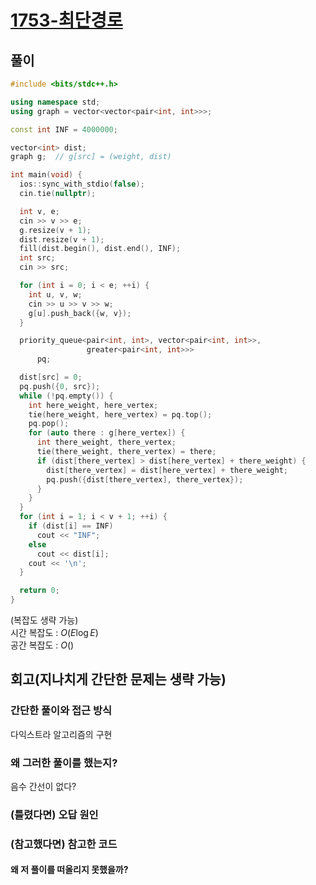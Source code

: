 # [1753-최단경로](https://www.acmicpc.net/problem/1753)

## 풀이

```cpp
#include <bits/stdc++.h>

using namespace std;
using graph = vector<vector<pair<int, int>>>;

const int INF = 4000000;

vector<int> dist;
graph g;  // g[src] = (weight, dist)

int main(void) {
  ios::sync_with_stdio(false);
  cin.tie(nullptr);

  int v, e;
  cin >> v >> e;
  g.resize(v + 1);
  dist.resize(v + 1);
  fill(dist.begin(), dist.end(), INF);
  int src;
  cin >> src;

  for (int i = 0; i < e; ++i) {
    int u, v, w;
    cin >> u >> v >> w;
    g[u].push_back({w, v});
  }

  priority_queue<pair<int, int>, vector<pair<int, int>>,
                 greater<pair<int, int>>>
      pq;

  dist[src] = 0;
  pq.push({0, src});
  while (!pq.empty()) {
    int here_weight, here_vertex;
    tie(here_weight, here_vertex) = pq.top();
    pq.pop();
    for (auto there : g[here_vertex]) {
      int there_weight, there_vertex;
      tie(there_weight, there_vertex) = there;
      if (dist[there_vertex] > dist[here_vertex] + there_weight) {
        dist[there_vertex] = dist[here_vertex] + there_weight;
        pq.push({dist[there_vertex], there_vertex});
      }
    }
  }
  for (int i = 1; i < v + 1; ++i) {
    if (dist[i] == INF)
      cout << "INF";
    else
      cout << dist[i];
    cout << '\n';
  }

  return 0;
}
```

(복잡도 생략 가능)  
시간 복잡도 : $O(E\log E)$  
공간 복잡도 : $O()$   



## 회고(지나치게 간단한 문제는 생략 가능)

### 간단한 풀이와 접근 방식

다익스트라 알고리즘의 구현

### 왜 그러한 풀이를 했는지?

음수 간선이 없다?

### (틀렸다면) 오답 원인



### (참고했다면) 참고한 코드

#### 왜 저 풀이를 떠올리지 못했을까?

